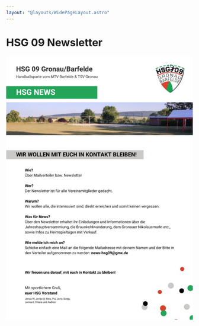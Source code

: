 ```yaml
---
layout: "@layouts/WidePageLayout.astro"
---
```


# HSG 09 Newsletter

![HSG 09 Newsletter](../../assets/hsg-newsletter.jpeg)
